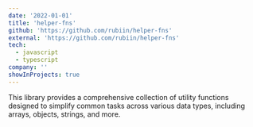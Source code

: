 ```yaml
---
date: '2022-01-01'
title: 'helper-fns'
github: 'https://github.com/rubiin/helper-fns'
external: 'https://github.com/rubiin/helper-fns'
tech:
  - javascript
  - typescript
company: ''
showInProjects: true
---
```


This library provides a comprehensive collection of utility functions designed to simplify common tasks across various data types, including arrays, objects, strings, and more.
